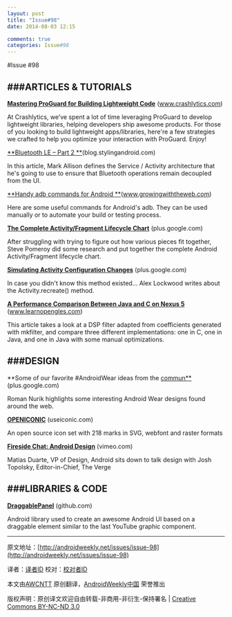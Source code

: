 ```yaml
---
layout: post
title: "Issue#98"
date: 2014-08-03 12:15

comments: true
categories: Issue#98
---
```


#Issue #98

###ARTICLES & TUTORIALS
---

[**Mastering ProGuard for Building Lightweight Code**](http://www.crashlytics.com/blog/mastering-proguard-for-building-lightweight-android-code/?utm_source=sponsor&utm_medium=androidweekly&utm_campaign=androidweekly_4.20.2014&utm_content=article_link) (www.crashlytics.com)

At Crashlytics, we’ve spent a lot of time leveraging ProGuard to develop lightweight libraries, helping developers ship awesome products. For those of you looking to build lightweight apps/libraries, here're a few strategies we crafted to help you optimize your interaction with ProGuard. Enjoy!
 
[**Bluetooth LE – Part 2 **](http://blog.stylingandroid.com/archives/2408)(blog.stylingandroid.com) 

In this article, Mark Allison defines the Service / Activity architecture that he's going to use to ensure that Bluetooth operations remain decoupled from the UI.

[**Handy adb commands for Android **](http://www.growingwiththeweb.com/2014/01/handy-adb-commands-for-android.html)(www.growingwiththeweb.com) 

Here are some useful commands for Android's adb. They can be used manually or to automate your build or testing process.

[**The Complete Activity/Fragment Lifecycle Chart**](https://plus.google.com/+StevePomeroy/posts/HsthxN21Yp1) (plus.google.com) 

After struggling with trying to figure out how various pieces fit together, Steve Pomeroy did some research and put together the complete Android Activity/Fragment lifecycle chart.

[**Simulating Activity Configuration Changes**](https://plus.google.com/+AlexLockwood/posts/Dx2j7Mr6qqk) (plus.google.com) 

In case you didn't know this method existed... Alex Lockwood writes about the Activity.recreate() method.

[**A Performance Comparison Between Java and C on Nexus 5**](http://www.learnopengles.com/a-performance-comparison-between-java-and-c-on-the-nexus-5/) (www.learnopengles.com) 

This article takes a look at a DSP filter adapted from coefficients generated with mkfilter, and compare three different implementations: one in C, one in Java, and one in Java with some manual optimizations.
 
###DESIGN
---

**Some of our favorite #AndroidWear ideas from the [commun**](https://plus.google.com/u/0/+AndroidDevelopers/posts/j7b46xicE7u) (plus.google.com) 

Roman Nurik highlights some interesting Android Wear designs found around the web.

[**OPENICONIC**](https://useiconic.com/open/) (useiconic.com) 

An open source icon set with 218 marks in SVG, webfont and raster formats

[**Fireside Chat: Android Design**](http://vimeo.com/91688685) (vimeo.com) 

Matias Duarte, VP of Design, Android sits down to talk design with Josh Topolsky, Editor-in-Chief, The Verge

###LIBRARIES & CODE
---

[**DraggablePanel**](https://github.com/pedrovgs/DraggablePanel) (github.com) 

Android library used to create an awesome Android UI based on a draggable element similar to the last YouTube graphic component.

---


原文地址：[http://androidweekly.net/issues/issue-98](http://androidweekly.net/issues/issue-98)

译者：[译者ID](https://github.com/译者ID) 校对：[校对者ID](https://github.com/校对者ID)

本文由[AWCNTT](https://github.com/AWCNTT) 原创翻译，[AndroidWeekly中国](http://www.androidweekly.cn/) 荣誉推出

版权声明：原创译文欢迎自由转载-非商用-非衍生-保持署名 | [Creative Commons BY-NC-ND 3.0](http://creativecommons.org/licenses/by-nc-nd/3.0/deed.zh)